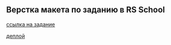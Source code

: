 ## Верстка макета по заданию в RS School
[ссылка на задание](https://github.com/rolling-scopes-school/tasks/tree/980946ea9149a14dd4826b82aea2ca012a4fd898/stage1/stream2/online-zoo) <br/>


[деплой](https://iamarrow88.github.io/online-zoo/app/)

